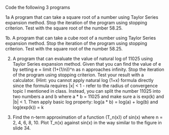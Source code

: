 Code the following 3 programs

1a A program that can take a square root of a number using Taylor Series expansion method.   Stop the iteration of the program using stopping criterion.  Test with the square root of the number 58.25. 

1b. A program that can take a cube root of a number using Taylor Series expansion method.   Stop the iteration of the program using stopping criterion.  Test with the square root of the number 58.25. 

2. A program that can evaluate the value of natural log of 11025 using Taylor Series expansion method.  Given that you can find the value of e by setting e = limit (1+(1/n))^n as n approaches infinity.   Stop the iteration of the program using stopping criterion.  Test your result with a calculator.  (Hint: you cannot apply natural log (1+x) formula directly since the formula requires |x| < 1 - refer to the radius of convergence topic I mentioned in class.  Instead, you can split the number 11025 into two numbers a and b where a * b = 11025 and make sure a is exp(k) and |b| < 1.  Then apply basic log property: log(a * b) = log(a) + log(b) and log(exp(k)) = k

3. Find the n-term approximation of a function (T_n(x)) of sin(x) where n = 2, 4, 6, 8, 10.  Plot T_n(x) against sin(x) in the way similar to the figure in slide 34.

